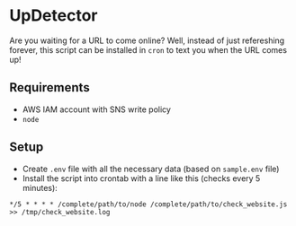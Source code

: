 # UpDetector

Are you waiting for a URL to come online? Well, instead of just refereshing forever, this script can be installed in `cron` to text you when the URL comes up!

## Requirements
* AWS IAM account with SNS write policy
* `node`

## Setup
* Create `.env` file with all the necessary data (based on `sample.env` file)
* Install the script into crontab with a line like this (checks every 5 minutes):

`*/5 * * * * /complete/path/to/node /complete/path/to/check_website.js >> /tmp/check_website.log`

